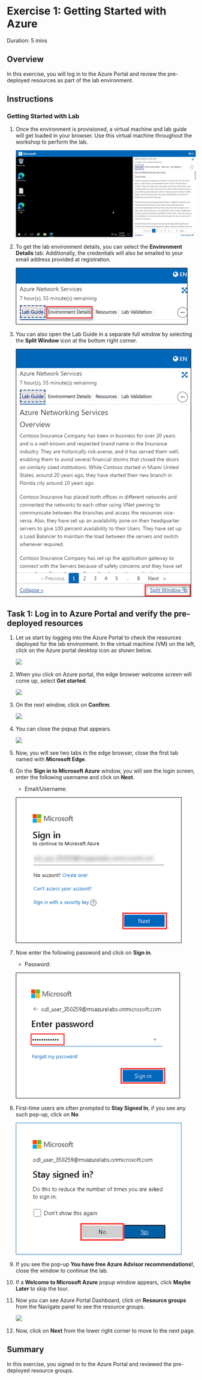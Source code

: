 
# Exercise 1: Getting Started with Azure 
Duration: 5 mins

## Overview

In this exercise, you will log in to the Azure Portal and review the pre-deployed resources as part of the lab environment.

## Instructions

### Getting Started with Lab

1. Once the environment is provisioned, a virtual machine and lab guide will get loaded in your browser. Use this virtual machine throughout the workshop to perform the lab.

    ![](https://github.com/CloudLabsAI-Azure/AIW-Azure-Network-Services/blob/main/media/azurenetworkservices.png?raw=true)

1. To get the lab environment details, you can select the **Environment Details** tab. Additionally, the credentials will also be emailed to your email address provided at registration.

    ![](https://github.com/CloudLabsAI-Azure/AIW-Azure-Network-Services/blob/main/media/environmentdetails1.png?raw=true)
    
1. You can also open the Lab Guide in a separate full window by selecting the **Split Window** icon at the bottom right corner.

    ![](https://github.com/CloudLabsAI-Azure/AIW-Azure-Network-Services/blob/main/media/splitting.png?raw=true) 

## Task 1: Log in to Azure Portal and verify the pre-deployed resources

1. Let us start by logging into the Azure Portal to check the resources deployed for the lab environment. In the virtual machine (VM) on the left, click on the Azure portal desktop icon as shown below.

   ![](https://github.com/CloudLabsAI-Azure/AIW-Azure-Network-Solutions/blob/main/media/gs4.png?raw=true)
   
1. When you click on Azure portal, the edge browser welcome screen will come up, select **Get started**.

   ![](https://github.com/CloudLabsAI-Azure/AIW-Azure-Network-Solutions/blob/main/media/getstarted.png?raw=true)
   
1. On the next window, click on **Confirm**.

   ![](https://github.com/CloudLabsAI-Azure/AIW-Azure-Network-Solutions/blob/main/media/tabpage.png?raw=true)
   
1. You can close the popup that appears.

   ![](https://github.com/CloudLabsAI-Azure/AIW-Azure-Network-Solutions/blob/main/media/withoutsi.png?raw=true)
   
1. Now, you will see two tabs in the edge browser, close the first tab named with **Microsoft Edge**.

1. On the **Sign in to Microsoft Azure** window, you will see the login screen, enter the following username and click on **Next**.

   * Email/Username: <inject key="AzureAdUserEmail"></inject>

   ![](https://github.com/CloudLabsAI-Azure/AIW-SAP-on-Azure/blob/main/media/M2-Ex1-portalsignin-1.png?raw=true)

1. Now enter the following password and click on **Sign in**. 

   * Password: <inject key="AzureAdUserPassword"></inject>
   
   ![](https://github.com/CloudLabsAI-Azure/AIW-SAP-on-Azure/blob/main/media/M2-Ex1-portalsignin-2.png?raw=true)

1. First-time users are often prompted to **Stay Signed In**, if you see any such pop-up, click on **No**

   ![](https://github.com/CloudLabsAI-Azure/AIW-SAP-on-Azure/blob/main/media/M2-Ex1-portalsignin-3.png?raw=true)

1. If you see the pop-up **You have free Azure Advisor recommendations!**, close the window to continue the lab.

1. If a **Welcome to Microsoft Azure** popup window appears, click **Maybe Later** to skip the tour.

1. Now you can see Azure Portal Dashboard, click on **Resource groups** from the Navigate panel to see the resource groups.

   ![](https://github.com/CloudLabsAI-Azure/AIW-Azure-Network-Solutions/blob/main/media/resourcegroups.png?raw=true)

1. Now, click on **Next** from the lower right corner to move to the next page.

## Summary

In this exercise, you signed in to the Azure Portal and reviewed the pre-deployed resource groups.
